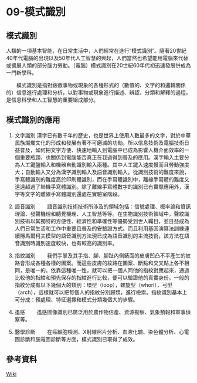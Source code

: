 # 09-模式識別
## 模式識別
人類的一項基本智能，在日常生活中，人們經常在進行“模式識別”。隨著20世紀40年代電腦的出現以及50年代人工智慧的興起，人們當然也希望能用電腦來代替或擴展人類的部分腦力勞動。（電腦）模式識別在20世紀60年代初迅速發展併成為一門新學科。

　　模式識別是指對錶徵事物或現象的各種形式的（數值的、文字的和邏輯關係的）信息進行處理和分析，以對事物或現象進行描述、辨認、分類和解釋的過程，是信息科學和人工智慧的重要組成部分。
  
## 模式識別的應用
1. 文字識別
漢字已有數千年的歷史，也是世界上使用人數最多的文字，對於中華民族燦爛文化的形成和發展有著不可磨滅的功勛。所以信息技術及電腦技術日益普及，如何把文字方便、快速地輸入到電腦中已成為影響人機介面效率的一個重要瓶頸，也關係到電腦能否真正在我過得到普及的應用。漢字輸入主要分為人工鍵盤輸入和機器自動識別輸入兩種。其中人工鍵入速度慢而且勞動強度大；自動輸入又分為漢字識別輸入及語音識別輸入。從識別技術的難度來說，手寫體識別的難度高於印刷體識別，而在手寫體識別中，離線手寫體的難度又遠遠超過了聯機手寫體識別。除了離線手寫體數字的識別已有實際應用外，漢字等文字的離線手寫體識別還處在實驗室階段。

2. 語音識別
　　語音識別技術技術所涉及的領域包括：信號處理、概率論和資訊理論、發聲機理和聽覺機理、人工智慧等等。在生物識別技術領域中，聲紋識別技術以其獨特的方便性、經濟性和準確性等優勢受到世人矚目，並日益成為人們日常生活和工作中重要且普及的安驗證方式。而且利用基因演算法訓練連續隱馬爾柯夫模型的語音識別方法現已成為語音識別的主流技術，該方法在語音識別時識別速度較快，也有較高的識別率。
  
3. 指紋識別
　　我們手掌及其手指、腳、腳趾內側錶面的皮膚凹凸不平產生的紋路會形成各種各樣的圖案。而這些皮膚的紋路在圖案、斷點和交叉點上各不相同，是唯一的。依靠這種唯一性，就可以把一個人同他的指紋對應起來，通過比較他的指紋和預先保存的指紋進行比較，便可以驗證他的真實身份。一般的指紋分成有以下幾個大的類別：環型（loop），螺旋型（whorl），弓型（arch），這樣就可以把每個人的指紋分別歸類，進行檢索。指紋識別基本上可分成：預處理、特征選擇和模式分類幾個大的步驟。
  
4. 遙感
　　遙感圖像識別已廣泛用於農作物估產、資源勘察、氣象預報和軍事偵察等。

5. 醫學診斷
　　在癌細胞檢測、X射線照片分析、血液化驗、染色體分析、心電圖診斷和腦電圖診斷等方面，模式識別已取得了成效。
  
## 參考資料
[Wiki](https://zh.wikipedia.org/wiki/%E6%A8%A1%E5%BC%8F%E8%AF%86%E5%88%AB)
